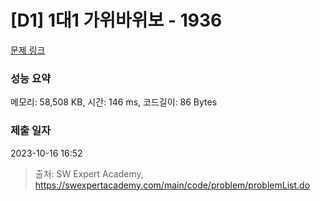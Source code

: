 # [D1] 1대1 가위바위보 - 1936 

[문제 링크](https://swexpertacademy.com/main/code/problem/problemDetail.do?contestProbId=AV5PjKXKALcDFAUq) 

### 성능 요약

메모리: 58,508 KB, 시간: 146 ms, 코드길이: 86 Bytes

### 제출 일자

2023-10-16 16:52



> 출처: SW Expert Academy, https://swexpertacademy.com/main/code/problem/problemList.do